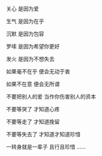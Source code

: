 关心
是因为爱

生气
是因为在乎

沉默
是因为包容

罗嗦
是因为希望你更好

发火
是因为不想失去

如果毫不在乎
便会无动于衷

如果不在意
便会无所谓

不要把别人的爱
当作你伤害别人的资本

不要等哭了
才知道心疼

不要等走了
才知道挽留

不要等失去了
才知道才知道珍惜

一转身就是一辈子
且行且珍惜
......

